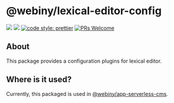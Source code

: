 # @webiny/lexical-editor-config
[![](https://img.shields.io/npm/dw/@webiny/app-page-builder.svg)](https://www.npmjs.com/package/@webiny/lexical-editor) 
[![](https://img.shields.io/npm/v/@webiny/app-page-builder.svg)](https://www.npmjs.com/package/@webiny/lexical-editor)
[![code style: prettier](https://img.shields.io/badge/code_style-prettier-ff69b4.svg?style=flat-square)](https://github.com/prettier/prettier)
[![PRs Welcome](https://img.shields.io/badge/PRs-welcome-brightgreen.svg?style=flat-square)](http://makeapullrequest.com)


## About

This package provides a configuration plugins for lexical editor.


## Where is it used?

Currently, this packaged is used in [@webiny/app-serverless-cms](../app-serverless-cms).
